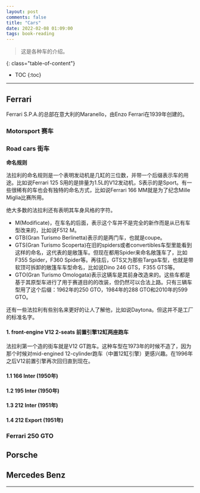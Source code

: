 ```yaml
---
layout: post
comments: false
title: "Cars"
date: 2022-02-08 01:09:00
tags: book-reading
---
```


> 这是各种车的介绍。


<!--more-->

{: class="table-of-content"}
* TOC
{:toc}

---

## Ferrari

Ferrari S.P.A.的总部在意大利的Maranello，由Enzo Ferrari在1939年创建的。

### Motorsport 赛车

### Road cars 街车

**命名规则**

法拉利的命名规则是一个表明发动机是几缸的三位数，并带一个后缀表示车的用途。比如说Ferrari 125 S用的是排量为1.5L的V12发动机，S表示的是Sport。有一些很稀有的车也会有独特的命名方式，比如说Ferrari 166 MM就是为了纪念Mille Miglia比赛所用。

绝大多数的法拉利还有表明其车身风格的字符。
* M(Modificate)，在车名的后面，表示这个车并不是完全的新作而是从已有车型改来的，比如说F512 M。
* GTB(Gran Turismo Berlinetta)表示的是两门车，也就是coupe。
* GTS(Gran Turismo Scoperta)在旧的spiders或者convertibles车型里能看到这样的命名，这代表的是敞篷车。但现在都用Spider来命名敞篷车了，比如F355 Spider，F360 Spider等。再往后，GTS又为那些Targa车型，也就是带软顶可拆卸的敞篷车车型命名，比如说Dino 246 GTS，F355 GTS等。
* GTO(Gran Turismo Omologata)表示这辆车是其前身改造来的。这些车都是基于其原型车进行了用于赛道目的的改装，但仍然可以合法上路。只有三辆车型用了这个后缀：1962年的250 GTO，1984年的288 GTO和2010年的599 GTO。

还有一些法拉利有些别名来更好的让人了解他，比如说Daytona。但这并不是工厂的标准名字。

#### 1. front-engine V12 2-seats 前置引擎12缸两座跑车

法拉利第一个造的街车就是V12 GT跑车。这种车型在1973年的时候不造了，因为那个时候对mid-engined 12-cylinder跑车（中置12缸引擎）更感兴趣。在1996年之后V12前置引擎再次回归直到现在。

#### 1.1 166 Inter (1950年)

#### 1.2 195 Inter (1950年)

#### 1.3 212 Inter (1951年)

#### 1.4 212 Export (1951年)




### Ferrari 250 GTO

## Porsche

## Mercedes Benz




---
